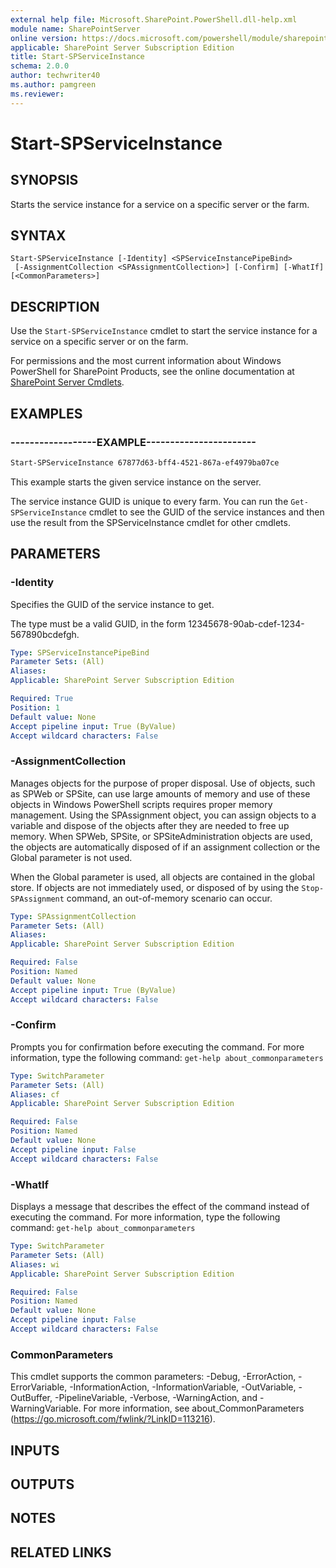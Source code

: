 ```yaml
---
external help file: Microsoft.SharePoint.PowerShell.dll-help.xml
module name: SharePointServer
online version: https://docs.microsoft.com/powershell/module/sharepoint-server/start-spserviceinstance
applicable: SharePoint Server Subscription Edition
title: Start-SPServiceInstance
schema: 2.0.0
author: techwriter40
ms.author: pamgreen
ms.reviewer:
---
```


# Start-SPServiceInstance

## SYNOPSIS
Starts the service instance for a service on a specific server or the farm.


## SYNTAX

```
Start-SPServiceInstance [-Identity] <SPServiceInstancePipeBind>
 [-AssignmentCollection <SPAssignmentCollection>] [-Confirm] [-WhatIf] [<CommonParameters>]
```

## DESCRIPTION
Use the `Start-SPServiceInstance` cmdlet to start the service instance for a service on a specific server or on the farm.

For permissions and the most current information about Windows PowerShell for SharePoint Products, see the online documentation at [SharePoint Server Cmdlets](https://docs.microsoft.com/powershell/sharepoint/sharepoint-server/sharepoint-server-cmdlets).

## EXAMPLES

### ------------------EXAMPLE-----------------------
```powershell
Start-SPServiceInstance 67877d63-bff4-4521-867a-ef4979ba07ce
```

This example starts the given service instance on the server.

The service instance GUID is unique to every farm.
You can run the `Get-SPServiceInstance` cmdlet to see the GUID of the service instances and then use the result from the SPServiceInstance cmdlet for other cmdlets.


## PARAMETERS

### -Identity
Specifies the GUID of the service instance to get.

The type must be a valid GUID, in the form 12345678-90ab-cdef-1234-567890bcdefgh.

```yaml
Type: SPServiceInstancePipeBind
Parameter Sets: (All)
Aliases: 
Applicable: SharePoint Server Subscription Edition

Required: True
Position: 1
Default value: None
Accept pipeline input: True (ByValue)
Accept wildcard characters: False
```

### -AssignmentCollection
Manages objects for the purpose of proper disposal.
Use of objects, such as SPWeb or SPSite, can use large amounts of memory and use of these objects in Windows PowerShell scripts requires proper memory management.
Using the SPAssignment object, you can assign objects to a variable and dispose of the objects after they are needed to free up memory.
When SPWeb, SPSite, or SPSiteAdministration objects are used, the objects are automatically disposed of if an assignment collection or the Global parameter is not used.

When the Global parameter is used, all objects are contained in the global store.
If objects are not immediately used, or disposed of by using the `Stop-SPAssignment` command, an out-of-memory scenario can occur.

```yaml
Type: SPAssignmentCollection
Parameter Sets: (All)
Aliases: 
Applicable: SharePoint Server Subscription Edition

Required: False
Position: Named
Default value: None
Accept pipeline input: True (ByValue)
Accept wildcard characters: False
```

### -Confirm
Prompts you for confirmation before executing the command.
For more information, type the following command: `get-help about_commonparameters`

```yaml
Type: SwitchParameter
Parameter Sets: (All)
Aliases: cf
Applicable: SharePoint Server Subscription Edition

Required: False
Position: Named
Default value: None
Accept pipeline input: False
Accept wildcard characters: False
```

### -WhatIf
Displays a message that describes the effect of the command instead of executing the command.
For more information, type the following command: `get-help about_commonparameters`

```yaml
Type: SwitchParameter
Parameter Sets: (All)
Aliases: wi
Applicable: SharePoint Server Subscription Edition

Required: False
Position: Named
Default value: None
Accept pipeline input: False
Accept wildcard characters: False
```

### CommonParameters
This cmdlet supports the common parameters: -Debug, -ErrorAction, -ErrorVariable, -InformationAction, -InformationVariable, -OutVariable, -OutBuffer, -PipelineVariable, -Verbose, -WarningAction, and -WarningVariable. For more information, see about_CommonParameters (https://go.microsoft.com/fwlink/?LinkID=113216).

## INPUTS

## OUTPUTS

## NOTES

## RELATED LINKS

